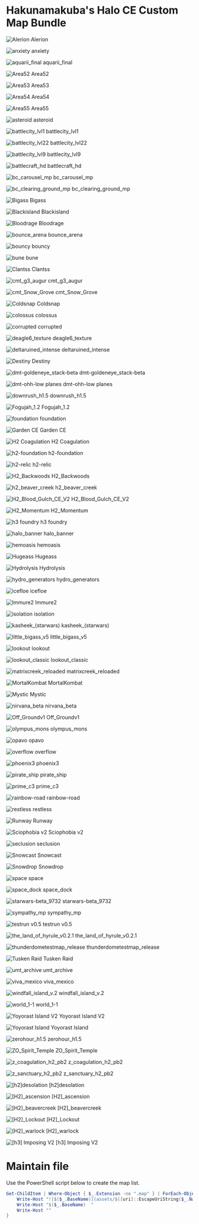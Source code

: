 # Hakunamakuba's Halo CE Custom Map Bundle

![Alerion](assets/Alerion.jpg)
Alerion

![anxiety](assets/anxiety.jpg)
anxiety

![aquarii_final](assets/aquarii_final.jpg)
aquarii_final

![Area52](assets/Area52.jpg)
Area52

![Area53](assets/Area53.jpg)
Area53

![Area54](assets/Area54.jpg)
Area54

![Area55](assets/Area55.jpg)
Area55

![asteroid](assets/asteroid.jpg)
asteroid

![battlecity_lvl1](assets/battlecity_lvl1.jpg)
battlecity_lvl1

![battlecity_lvl22](assets/battlecity_lvl22.jpg)
battlecity_lvl22

![battlecity_lvl9](assets/battlecity_lvl9.jpg)
battlecity_lvl9

![battlecraft_hd](assets/battlecraft_hd.jpg)
battlecraft_hd

![bc_carousel_mp](assets/bc_carousel_mp.jpg)
bc_carousel_mp

![bc_clearing_ground_mp](assets/bc_clearing_ground_mp.jpg)
bc_clearing_ground_mp

![Bigass](assets/Bigass.jpg)
Bigass

![Blackisland](assets/Blackisland.jpg)
Blackisland

![Bloodrage](assets/Bloodrage.jpg)
Bloodrage

![bounce_arena](assets/bounce_arena.jpg)
bounce_arena

![bouncy](assets/bouncy.jpg)
bouncy

![bune](assets/bune.jpg)
bune

![Clantss](assets/Clantss.jpg)
Clantss

![cmt_g3_augur](assets/cmt_g3_augur.jpg)
cmt_g3_augur

![cmt_Snow_Grove](assets/cmt_Snow_Grove.jpg)
cmt_Snow_Grove

![Coldsnap](assets/Coldsnap.jpg)
Coldsnap

![colossus](assets/colossus.jpg)
colossus

![corrupted](assets/corrupted.jpg)
corrupted

![deagle6_texture](assets/deagle6_texture.jpg)
deagle6_texture

![deltaruined_intense](assets/deltaruined_intense.jpg)
deltaruined_intense

![Destiny](assets/Destiny.jpg)
Destiny

![dmt-goldeneye_stack-beta](assets/dmt-goldeneye_stack-beta.jpg)
dmt-goldeneye_stack-beta

![dmt-ohh-low planes](assets/dmt-ohh-low%20planes.jpg)
dmt-ohh-low planes

![downrush_h1.5](assets/downrush_h1.5.jpg)
downrush_h1.5

![Fogujah_1.2](assets/Fogujah_1.2.jpg)
Fogujah_1.2

![foundation](assets/foundation.jpg)
foundation

![Garden CE](assets/Garden%20CE.jpg)
Garden CE

![H2 Coagulation](assets/H2%20Coagulation.jpg)
H2 Coagulation

![h2-foundation](assets/h2-foundation.jpg)
h2-foundation

![h2-relic](assets/h2-relic.jpg)
h2-relic

![H2_Backwoods](assets/H2_Backwoods.jpg)
H2_Backwoods

![h2_beaver_creek](assets/h2_beaver_creek.jpg)
h2_beaver_creek

![H2_Blood_Gulch_CE_V2](assets/H2_Blood_Gulch_CE_V2.jpg)
H2_Blood_Gulch_CE_V2

![H2_Momentum](assets/H2_Momentum.jpg)
H2_Momentum

![h3 foundry](assets/h3%20foundry.jpg)
h3 foundry

![halo_banner](assets/halo_banner.jpg)
halo_banner

![hemoasis](assets/hemoasis.jpg)
hemoasis

![Hugeass](assets/Hugeass.jpg)
Hugeass

![Hydrolysis](assets/Hydrolysis.jpg)
Hydrolysis

![hydro_generators](assets/hydro_generators.jpg)
hydro_generators

![icefloe](assets/icefloe.jpg)
icefloe

![Immure2](assets/Immure2.jpg)
Immure2

![isolation](assets/isolation.jpg)
isolation

![kasheek_(starwars)](assets/kasheek_(starwars).jpg)
kasheek_(starwars)

![little_bigass_v5](assets/little_bigass_v5.jpg)
little_bigass_v5

![lookout](assets/lookout.jpg)
lookout

![lookout_classic](assets/lookout_classic.jpg)
lookout_classic

![matrixcreek_reloaded](assets/matrixcreek_reloaded.jpg)
matrixcreek_reloaded

![MortalKombat](assets/MortalKombat.jpg)
MortalKombat

![Mystic](assets/Mystic.jpg)
Mystic

![nirvana_beta](assets/nirvana_beta.jpg)
nirvana_beta

![Off_Groundv1](assets/Off_Groundv1.jpg)
Off_Groundv1

![olympus_mons](assets/olympus_mons.jpg)
olympus_mons

![opavo](assets/opavo.jpg)
opavo

![overflow](assets/overflow.jpg)
overflow

![phoenix3](assets/phoenix3.png)
phoenix3

![pirate_ship](assets/pirate_ship.jpg)
pirate_ship

![prime_c3](assets/prime_c3.jpg)
prime_c3

![rainbow-road](assets/rainbow-road.jpg)
rainbow-road

![restless](assets/restless.jpg)
restless

![Runway](assets/Runway.jpg)
Runway

![Sciophobia v2](assets/Sciophobia%20v2.jpg)
Sciophobia v2

![seclusion](assets/seclusion.jpg)
seclusion

![Snowcast](assets/Snowcast.jpg)
Snowcast

![Snowdrop](assets/Snowdrop.jpg)
Snowdrop

![space](assets/space.jpg)
space

![space_dock](assets/space_dock.jpg)
space_dock

![starwars-beta_9732](assets/starwars-beta_9732.jpg)
starwars-beta_9732

![sympathy_mp](assets/sympathy_mp.jpg)
sympathy_mp

![testrun v0.5](assets/testrun%20v0.5.jpg)
testrun v0.5

![the_land_of_hyrule_v0.2.1](assets/the_land_of_hyrule_v0.2.1.jpg)
the_land_of_hyrule_v0.2.1

![thunderdometestmap_release](assets/thunderdometestmap_release.jpg)
thunderdometestmap_release

![Tusken Raid](assets/Tusken%20Raid.jpg)
Tusken Raid

![umt_archive](assets/umt_archive.jpg)
umt_archive

![viva_mexico](assets/viva_mexico.jpg)
viva_mexico

![windfall_island_v.2](assets/windfall_island_v.2.jpg)
windfall_island_v.2

![world_1-1](assets/world_1-1.jpg)
world_1-1

![Yoyorast Island V2](assets/Yoyorast%20Island%20V2.jpg)
Yoyorast Island V2

![Yoyorast Island](assets/Yoyorast%20Island.jpg)
Yoyorast Island

![zerohour_h1.5](assets/zerohour_h1.5.jpg)
zerohour_h1.5

![ZO_Spirit_Temple](assets/ZO_Spirit_Temple.jpg)
ZO_Spirit_Temple

![z_coagulation_h2_pb2](assets/z_coagulation_h2_pb2.jpg)
z_coagulation_h2_pb2

![z_sanctuary_h2_pb2](assets/z_sanctuary_h2_pb2.jpg)
z_sanctuary_h2_pb2

![[h2]desolation](assets/%5Bh2%5Ddesolation.jpg)
[h2]desolation

![[H2]_ascension](assets/%5BH2%5D_ascension.jpg)
[H2]_ascension

![[H2]_beavercreek](assets/%5BH2%5D_beavercreek.jpg)
[H2]_beavercreek

![[H2]_Lockout](assets/%5BH2%5D_Lockout.jpg)
[H2]_Lockout

![[H2]_warlock](assets/%5BH2%5D_warlock.jpg)
[H2]_warlock

![[h3] Imposing V2](assets/%5Bh3%5D%20Imposing%20V2.jpg)
[h3] Imposing V2

# Maintain file

Use the PowerShell script below to create the map list.

```powershell
Get-ChildItem | Where-Object { $_.Extension -ne ".map" } | ForEach-Object {
    Write-Host "![$($_.BaseName)](assets/$([uri]::EscapeUriString($_.Name)))  "
    Write-Host "$($_.BaseName)  "
    Write-Host ""
}
```
